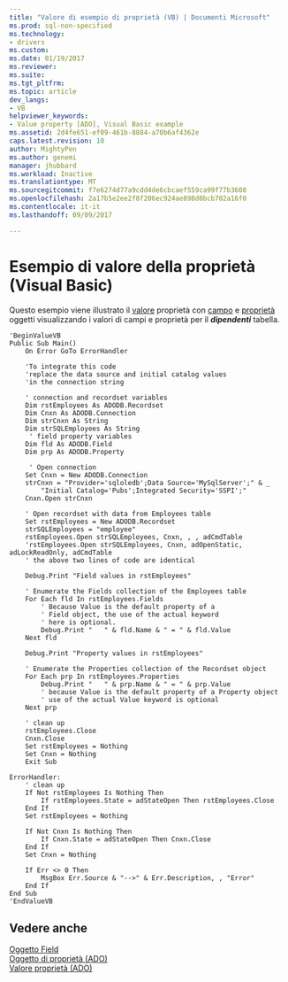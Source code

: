 ```yaml
---
title: "Valore di esempio di proprietà (VB) | Documenti Microsoft"
ms.prod: sql-non-specified
ms.technology:
- drivers
ms.custom: 
ms.date: 01/19/2017
ms.reviewer: 
ms.suite: 
ms.tgt_pltfrm: 
ms.topic: article
dev_langs:
- VB
helpviewer_keywords:
- Value property [ADO], Visual Basic example
ms.assetid: 2d4fe651-ef09-461b-8884-a70b6af4362e
caps.latest.revision: 10
author: MightyPen
ms.author: genemi
manager: jhubbard
ms.workload: Inactive
ms.translationtype: MT
ms.sourcegitcommit: f7e6274d77a9cdd4de6cbcaef559ca99f77b3608
ms.openlocfilehash: 2a17b5e2ee2f8f206ec924ae898d0bcb702a16f0
ms.contentlocale: it-it
ms.lasthandoff: 09/09/2017

---
```

# <a name="value-property-example-vb"></a>Esempio di valore della proprietà (Visual Basic)
Questo esempio viene illustrato il [valore](../../../ado/reference/ado-api/value-property-ado.md) proprietà con [campo](../../../ado/reference/ado-api/field-object.md) e [proprietà](../../../ado/reference/ado-api/property-object-ado.md) oggetti visualizzando i valori di campi e proprietà per il ***dipendenti*** tabella.  
  
```  
'BeginValueVB  
Public Sub Main()  
    On Error GoTo ErrorHandler  
  
    'To integrate this code  
    'replace the data source and initial catalog values  
    'in the connection string  
  
    ' connection and recordset variables  
    Dim rstEmployees As ADODB.Recordset  
    Dim Cnxn As ADODB.Connection  
    Dim strCnxn As String  
    Dim strSQLEmployees As String  
     ' field property variables  
    Dim fld As ADODB.Field  
    Dim prp As ADODB.Property  
  
     ' Open connection  
    Set Cnxn = New ADODB.Connection  
    strCnxn = "Provider='sqloledb';Data Source='MySqlServer';" & _  
        "Initial Catalog='Pubs';Integrated Security='SSPI';"  
    Cnxn.Open strCnxn  
  
    ' Open recordset with data from Employees table  
    Set rstEmployees = New ADODB.Recordset  
    strSQLEmployees = "employee"  
    rstEmployees.Open strSQLEmployees, Cnxn, , , adCmdTable  
    'rstEmployees.Open strSQLEmployees, Cnxn, adOpenStatic, adLockReadOnly, adCmdTable  
    ' the above two lines of code are identical  
  
    Debug.Print "Field values in rstEmployees"  
  
    ' Enumerate the Fields collection of the Employees table  
    For Each fld In rstEmployees.Fields  
        ' Because Value is the default property of a  
        ' Field object, the use of the actual keyword  
        ' here is optional.  
        Debug.Print "   " & fld.Name & " = " & fld.Value  
    Next fld  
  
    Debug.Print "Property values in rstEmployees"  
  
    ' Enumerate the Properties collection of the Recordset object  
    For Each prp In rstEmployees.Properties  
        Debug.Print "   " & prp.Name & " = " & prp.Value  
        ' because Value is the default property of a Property object  
        ' use of the actual Value keyword is optional  
    Next prp  
  
    ' clean up  
    rstEmployees.Close  
    Cnxn.Close  
    Set rstEmployees = Nothing  
    Set Cnxn = Nothing  
    Exit Sub  
  
ErrorHandler:  
    ' clean up  
    If Not rstEmployees Is Nothing Then  
        If rstEmployees.State = adStateOpen Then rstEmployees.Close  
    End If  
    Set rstEmployees = Nothing  
  
    If Not Cnxn Is Nothing Then  
        If Cnxn.State = adStateOpen Then Cnxn.Close  
    End If  
    Set Cnxn = Nothing  
  
    If Err <> 0 Then  
        MsgBox Err.Source & "-->" & Err.Description, , "Error"  
    End If  
End Sub  
'EndValueVB  
```  
  
## <a name="see-also"></a>Vedere anche  
 [Oggetto Field](../../../ado/reference/ado-api/field-object.md)   
 [Oggetto di proprietà (ADO)](../../../ado/reference/ado-api/property-object-ado.md)   
 [Valore proprietà (ADO)](../../../ado/reference/ado-api/value-property-ado.md)

